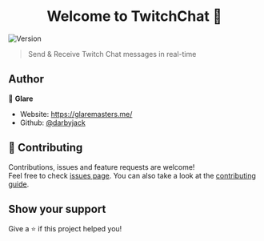 <h1 align="center">Welcome to TwitchChat 👋</h1>
<p>
  <img alt="Version" src="https://img.shields.io/badge/version-1.0.0-blue.svg?cacheSeconds=2592000" />
</p>

> Send & Receive Twitch Chat messages in real-time

## Author

👤 **Glare**

* Website: https://glaremasters.me/
* Github: [@darbyjack](https://github.com/darbyjack)

## 🤝 Contributing

Contributions, issues and feature requests are welcome!<br />Feel free to check [issues page](https://github.com/darbyjack/TwitchChat/issues). You can also take a look at the [contributing guide](https://github.com/darbyjack/TwitchChat).

## Show your support

Give a ⭐️ if this project helped you!
